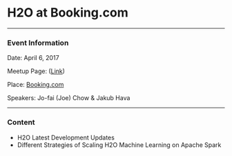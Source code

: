 # H2O at Booking.com

---

### Event Information

Date: April 6, 2017

Meetup Page: ([Link](https://www.meetup.com/Amsterdam-Artificial-Intelligence-Deep-Learning/events/237452480/))

Place: [Booking.com](https://goo.gl/maps/NXnXAyCAfiL2) 

Speakers: Jo-fai (Joe) Chow & Jakub Hava

---

### Content

- H2O Latest Development Updates
- Different Strategies of Scaling H2O Machine Learning on Apache Spark